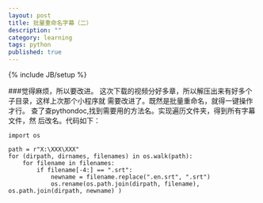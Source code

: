 ```yaml
---
layout: post
title: 批量重命名字幕（二）
description: ""
category: learning
tags: python
published: true
---
```


{% include JB/setup %}

###觉得麻烦，所以要改进。
这次下载的视频分好多章，所以解压出来有好多个子目录，这样上次那个小程序就
需要改进了。既然是批量重命名，就得一键操作才行。
查了查pythondoc,找到需要用的方法名。实现遍历文件夹，得到所有字幕文件，然
后改名。代码如下：

```
import os

path = r"X:\XXX\XXX"
for (dirpath, dirnames, filenames) in os.walk(path):
	for filename in filenames:
		if filename[-4:] == ".srt":
			newname = filename.replace(".en.srt", ".srt")
			os.rename(os.path.join(dirpath, filename), os.path.join(dirpath, newname) )
			
```